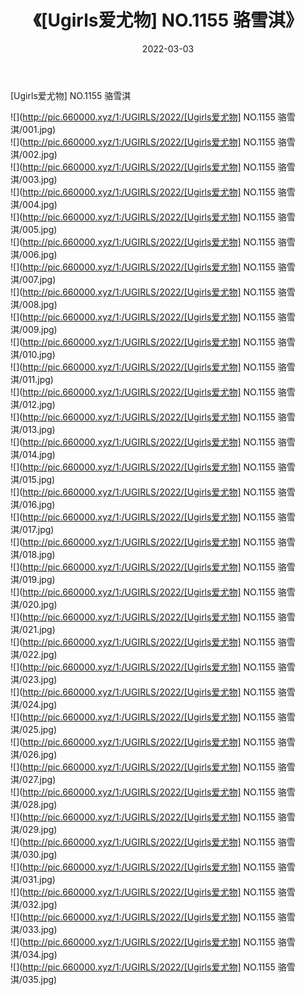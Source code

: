 ﻿---
layout: post
title:  《[Ugirls爱尤物] NO.1155 骆雪淇》
date:   2022-03-03
img: http://pic.660000.xyz/1:/UGIRLS/2022/[Ugirls爱尤物] NO.1155 骆雪淇/000.jpg
categories: [美女, 清纯, 唯美]
---

[Ugirls爱尤物] NO.1155 骆雪淇

 ![](http://pic.660000.xyz/1:/UGIRLS/2022/[Ugirls爱尤物] NO.1155 骆雪淇/001.jpg) <br>![](http://pic.660000.xyz/1:/UGIRLS/2022/[Ugirls爱尤物] NO.1155 骆雪淇/002.jpg) <br>![](http://pic.660000.xyz/1:/UGIRLS/2022/[Ugirls爱尤物] NO.1155 骆雪淇/003.jpg) <br>![](http://pic.660000.xyz/1:/UGIRLS/2022/[Ugirls爱尤物] NO.1155 骆雪淇/004.jpg) <br>![](http://pic.660000.xyz/1:/UGIRLS/2022/[Ugirls爱尤物] NO.1155 骆雪淇/005.jpg) <br>![](http://pic.660000.xyz/1:/UGIRLS/2022/[Ugirls爱尤物] NO.1155 骆雪淇/006.jpg) <br>![](http://pic.660000.xyz/1:/UGIRLS/2022/[Ugirls爱尤物] NO.1155 骆雪淇/007.jpg) <br>![](http://pic.660000.xyz/1:/UGIRLS/2022/[Ugirls爱尤物] NO.1155 骆雪淇/008.jpg) <br>![](http://pic.660000.xyz/1:/UGIRLS/2022/[Ugirls爱尤物] NO.1155 骆雪淇/009.jpg) <br>![](http://pic.660000.xyz/1:/UGIRLS/2022/[Ugirls爱尤物] NO.1155 骆雪淇/010.jpg) <br>![](http://pic.660000.xyz/1:/UGIRLS/2022/[Ugirls爱尤物] NO.1155 骆雪淇/011.jpg) <br>![](http://pic.660000.xyz/1:/UGIRLS/2022/[Ugirls爱尤物] NO.1155 骆雪淇/012.jpg) <br>![](http://pic.660000.xyz/1:/UGIRLS/2022/[Ugirls爱尤物] NO.1155 骆雪淇/013.jpg) <br>![](http://pic.660000.xyz/1:/UGIRLS/2022/[Ugirls爱尤物] NO.1155 骆雪淇/014.jpg) <br>![](http://pic.660000.xyz/1:/UGIRLS/2022/[Ugirls爱尤物] NO.1155 骆雪淇/015.jpg) <br>![](http://pic.660000.xyz/1:/UGIRLS/2022/[Ugirls爱尤物] NO.1155 骆雪淇/016.jpg) <br>![](http://pic.660000.xyz/1:/UGIRLS/2022/[Ugirls爱尤物] NO.1155 骆雪淇/017.jpg) <br>![](http://pic.660000.xyz/1:/UGIRLS/2022/[Ugirls爱尤物] NO.1155 骆雪淇/018.jpg) <br>![](http://pic.660000.xyz/1:/UGIRLS/2022/[Ugirls爱尤物] NO.1155 骆雪淇/019.jpg) <br>![](http://pic.660000.xyz/1:/UGIRLS/2022/[Ugirls爱尤物] NO.1155 骆雪淇/020.jpg) <br>![](http://pic.660000.xyz/1:/UGIRLS/2022/[Ugirls爱尤物] NO.1155 骆雪淇/021.jpg) <br>![](http://pic.660000.xyz/1:/UGIRLS/2022/[Ugirls爱尤物] NO.1155 骆雪淇/022.jpg) <br>![](http://pic.660000.xyz/1:/UGIRLS/2022/[Ugirls爱尤物] NO.1155 骆雪淇/023.jpg) <br>![](http://pic.660000.xyz/1:/UGIRLS/2022/[Ugirls爱尤物] NO.1155 骆雪淇/024.jpg) <br>![](http://pic.660000.xyz/1:/UGIRLS/2022/[Ugirls爱尤物] NO.1155 骆雪淇/025.jpg) <br>![](http://pic.660000.xyz/1:/UGIRLS/2022/[Ugirls爱尤物] NO.1155 骆雪淇/026.jpg) <br>![](http://pic.660000.xyz/1:/UGIRLS/2022/[Ugirls爱尤物] NO.1155 骆雪淇/027.jpg) <br>![](http://pic.660000.xyz/1:/UGIRLS/2022/[Ugirls爱尤物] NO.1155 骆雪淇/028.jpg) <br>![](http://pic.660000.xyz/1:/UGIRLS/2022/[Ugirls爱尤物] NO.1155 骆雪淇/029.jpg) <br>![](http://pic.660000.xyz/1:/UGIRLS/2022/[Ugirls爱尤物] NO.1155 骆雪淇/030.jpg) <br>![](http://pic.660000.xyz/1:/UGIRLS/2022/[Ugirls爱尤物] NO.1155 骆雪淇/031.jpg) <br>![](http://pic.660000.xyz/1:/UGIRLS/2022/[Ugirls爱尤物] NO.1155 骆雪淇/032.jpg) <br>![](http://pic.660000.xyz/1:/UGIRLS/2022/[Ugirls爱尤物] NO.1155 骆雪淇/033.jpg) <br>![](http://pic.660000.xyz/1:/UGIRLS/2022/[Ugirls爱尤物] NO.1155 骆雪淇/034.jpg) <br>![](http://pic.660000.xyz/1:/UGIRLS/2022/[Ugirls爱尤物] NO.1155 骆雪淇/035.jpg) <br>